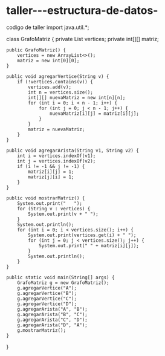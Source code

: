 # taller---estructura-de-datos-
codigo de taller
import java.util.*;

class GrafoMatriz {
    private List<String> vertices;
    private int[][] matriz;

    public GrafoMatriz() {
        vertices = new ArrayList<>();
        matriz = new int[0][0];
    }

    public void agregarVertice(String v) {
        if (!vertices.contains(v)) {
            vertices.add(v);
            int n = vertices.size();
            int[][] nuevaMatriz = new int[n][n];
            for (int i = 0; i < n - 1; i++) {
                for (int j = 0; j < n - 1; j++) {
                    nuevaMatriz[i][j] = matriz[i][j];
                }
            }
            matriz = nuevaMatriz;
        }
    }

    public void agregarArista(String v1, String v2) {
        int i = vertices.indexOf(v1);
        int j = vertices.indexOf(v2);
        if (i != -1 && j != -1) {
            matriz[i][j] = 1;
            matriz[j][i] = 1; 
        }
    }

    public void mostrarMatriz() {
        System.out.print("   ");
        for (String v : vertices) {
            System.out.print(v + " ");
        }
        System.out.println();
        for (int i = 0; i < vertices.size(); i++) {
            System.out.print(vertices.get(i) + " ");
            for (int j = 0; j < vertices.size(); j++) {
                System.out.print(" " + matriz[i][j]);
            }
            System.out.println();
        }
    }

    public static void main(String[] args) {
        GrafoMatriz g = new GrafoMatriz();
        g.agregarVertice("A");
        g.agregarVertice("B");
        g.agregarVertice("C");
        g.agregarVertice("D");
        g.agregarArista("A", "B");
        g.agregarArista("B", "C");
        g.agregarArista("C", "D");
        g.agregarArista("D", "A");
        g.mostrarMatriz();
    }
}
